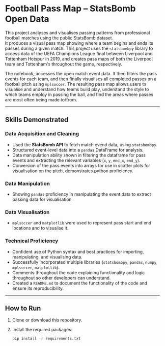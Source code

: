 # Football Pass Map – StatsBomb Open Data

This project analyses and visualises passing patterns from professional football matches using the public StatsBomb dataset.  
It produces a visual pass map showing where a team begins and ends its passes during a given match.
This project uses the `statsbombpy` library to access data of the UEFA Champions League final between Liverpool and Tottenham Hotspur in 2019, and creates pass maps of both the Liverpool team and Tottenham's throughout the game, respectively.

The notebook, accesses the open match event data. It then filters the pass events for each team, and then finally visualises all completed passes on a football pitch using `mplsoccer`.
The resulting pass map allows users to visualise and understand how teams build play, understand the style to which teams employ in passing the ball, and find the areas where passes are most often being made to/from.  
 
---


## Skills Demonstrated

### Data Acquisition and Cleaning
- Used the **StatsBomb API**  to fetch match evend data, using `statsbombpy`.
- Structured event-level data into a `pandas` DataFrame for analysis.
- Data manipulation ability shown in filtering the dataframe for pass events and extracting the relevant variables (`x`, `y`, `end_x`, `end_y`).
- Conversion of the pass events into arrays for use in scatter plots for visualisation on the pitch, demonstrates python proficiency.

### Data Manipulation
-  Showing `pandas` proficiency in manipulating the event data to extract passing data for visualisation 
 

### Data Visualisation
- `mplsoccer` and `matplotlib` were used to represent pass start and end locations and to visualise it.
 
### Technical Proficiency
- Confident use of Python syntax and best practices for importing, manipulating, and visualising data.
- Successfully incorporated multiple libraries (`statsbombpy`, `pandas`, `numpy`, `mplsoccer`, `matplotlib`).
- Comments throughout the code explaining functionality and logic throughout so other developers can understand.
- Created a `README.md` to document the functionality of the code and ensure its reproducibility.





---
## How to Run

1. Clone or download this repository.  
2. Install the required packages:

   ```bash
   pip install -r requirements.txt
